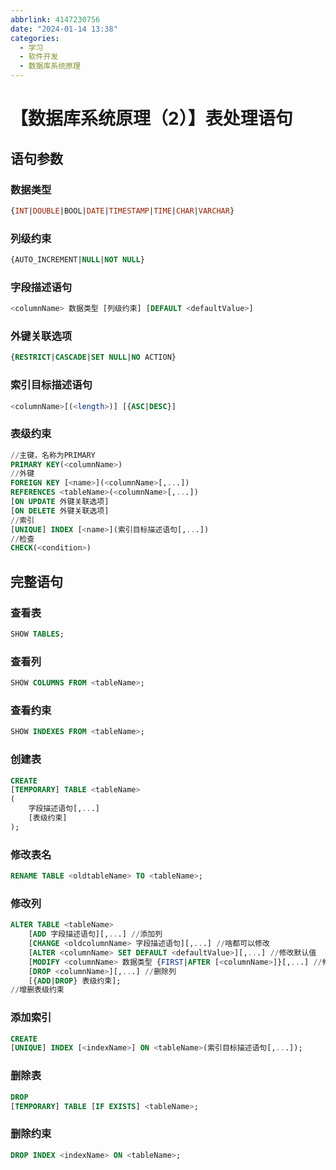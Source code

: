 ```yaml
---
abbrlink: 4147230756
date: "2024-01-14 13:38"
categories:
  - 学习
  - 软件开发
  - 数据库系统原理
---
```


# 【数据库系统原理（2）】表处理语句

## 语句参数

### 数据类型

```sql
{INT|DOUBLE|BOOL|DATE|TIMESTAMP|TIME|CHAR|VARCHAR}
```

### 列级约束

```sql
{AUTO_INCREMENT|NULL|NOT NULL}
```

### 字段描述语句

```sql
<columnName> 数据类型 [列级约束] [DEFAULT <defaultValue>]
```

### 外键关联选项

```sql
{RESTRICT|CASCADE|SET NULL|NO ACTION}
```

### 索引目标描述语句

```sql
<columnName>[(<length>)] [{ASC|DESC}]
```

### 表级约束

```sql
//主键，名称为PRIMARY
PRIMARY KEY(<columnName>)
//外键
FOREIGN KEY [<name>](<columnName>[,...])
REFERENCES <tableName>(<columnName>[,...])
[ON UPDATE 外键关联选项]
[ON DELETE 外键关联选项]
//索引
[UNIQUE] INDEX [<name>](索引目标描述语句[,...])
//检查
CHECK(<condition>)
```

## 完整语句

### 查看表

```sql
SHOW TABLES;
```

### 查看列

```sql
SHOW COLUMNS FROM <tableName>;
```

### 查看约束

```sql
SHOW INDEXES FROM <tableName>;
```

### 创建表

```sql
CREATE
[TEMPORARY] TABLE <tableName>
(
    字段描述语句[,...]
    [表级约束]
);
```

### 修改表名

```sql
RENAME TABLE <oldtableName> TO <tableName>;
```

### 修改列

```sql
ALTER TABLE <tableName>
    [ADD 字段描述语句][,...] //添加列
    [CHANGE <oldcolumnName> 字段描述语句][,...] //啥都可以修改
    [ALTER <columnName> SET DEFAULT <defaultValue>][,...] //修改默认值
    [MODIFY <columnName> 数据类型 {FIRST|AFTER [<columnName>]}[,...] //修改数据类型和位置
    [DROP <columnName>][,...] //删除列
    [{ADD|DROP} 表级约束];
//增删表级约束
```

### 添加索引

```sql
CREATE
[UNIQUE] INDEX [<indexName>] ON <tableName>(索引目标描述语句[,...]);
```

### 删除表

```sql
DROP
[TEMPORARY] TABLE [IF EXISTS] <tableName>;
```

### 删除约束

```sql
DROP INDEX <indexName> ON <tableName>;
```
